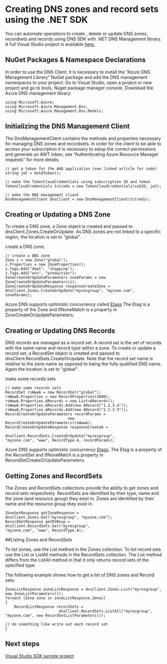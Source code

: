 <properties 
   pageTitle="Automating DNS and record sets operations using .net SDK | Microsoft Azure" 
   description=" Using the .NET SDK to automate all DNS operations for Azure DNS. " 
   services="dns" 
   documentationCenter="na" 
   authors="joaoma" 
   manager="adinah" 
   editor=""/>

<tags
   ms.service="dns"
   ms.devlang="na"
   ms.topic="article"
   ms.tgt_pltfrm="na"
   ms.workload="infrastructure-services" 
   ms.date="11/19/2015"
   ms.author="joaoma"/>
# Creating DNS zones and record sets using the .NET SDK
You can automate operations to create , delete or update DNS zones, recordsets and records using DNS SDK with .NET DNS Management library. A full Visual Studio project is available [here.](http://download.microsoft.com/download/2/A/C/2AC64449-1747-49E9-B875-C71827890126/AzureDnsSDKExample_2015_05_05.zip)

## NuGet Packages & Namespace Declarations
In order to use the DNS Client, it is necessary to install the “Azure DNS Management Library” NuGet package and add the DNS management namespaces to your project. Go to Visual Studio, open a project or new project and go to tools, Nuget package manager console. Download the Azure DNS management library:

    using Microsoft.Azure;
    using Microsoft.Azure.Management.Dns;
    using Microsoft.Azure.Management.Dns.Models;

## Initializing the DNS Management Client

The DnsManagementClient contains the methods and properties necessary for managing DNS zones and recordsets.  In order for the client to be able to access your subscription it is necessary to setup the correct permissions and generate an AWT token, see “Authenticating Azure Resource Manager requests” for more details.

    // get a token for the AAD application (see linked article for code)
    string jwt = GetAToken();

    // make the TokenCloudCredentials using subscription ID and token
    TokenCloudCredentials tcCreds = new TokenCloudCredentials(subID, jwt);

    // make the DNS management client
    DnsManagementClient dnsClient = new DnsManagementClient(tcCreds);

## Creating or Updating a DNS Zone

To create a DNS zone, a Zone object is created and passed to dnsClient.Zones.CreateOrUpdate.  As DNS zones are not linked to a specific region, the location is set to "global".<BR>

create a DNS zone:

    // create a DNS zone
    Zone z = new Zone("global");
    z.Properties = new ZoneProperties();
    z.Tags.Add("dept", "shopping");
    z.Tags.Add("env", "production");
    ZoneCreateOrUpdateParameters zoneParams = new ZoneCreateOrUpdateParameters(z);
    ZoneCreateOrUpdateResponse responseCreateZone = 
    dnsClient.Zones.CreateOrUpdate("myresgroup", "myzone.com", zoneParams);


Azure DNS supports optimistic concurrency called [Etags](dns-getstarted-create-dnszone.md#Etags-and-tags)  The Etag is a property of the Zone and IfNoneMatch is a property in ZoneCreateOrUpdateParameters.

## Creating or Updating DNS Records
DNS records are managed as a record set.  A record set is the set of records with the same name and record type within a zone.  To create or update a record set, a RecordSet object is created and passed to dnsClient.RecordSets.CreateOrUpdate.  Note that the record set name is relative to the zone name as opposed to being the fully qualified DNS name.  Again the location is set to "global".
    
make some records sets

    // make some records sets
    RecordSet rsWwwA = new RecordSet("global");
    rsWwwA.Properties = new RecordProperties(3600);
    rsWwwA.Properties.ARecords = new List<ARecord>();
    rsWwwA.Properties.ARecords.Add(new ARecord("1.2.3.4"));
    rsWwwA.Properties.ARecords.Add(new ARecord("1.2.3.5"));
    RecordCreateOrUpdateParameters recordParams = 
                                new RecordCreateOrUpdateParameters(rsWwwA);
    RecordCreateOrUpdateResponse responseCreateA = 
                                dnsClient.RecordSets.CreateOrUpdate("myresgroup", 
    "myzone.com", "www", RecordType.A, recordParams);
    
    
Azure DNS supports optimistic concurrency [Etags](dns-getstarted-create-dnszone.md#Etags-and-tags).  The Etag is a property of the RecordSet and IfNoneMatch is a property in RecordSetCreateOrUpdateParameters.

## Getting Zones and RecordSets
The Zones and RecordSets collections provide the ability to get zones and record sets respectively.  RecordSets are identified by their type, name and the zone (and resource group) they exist in.  Zones are identified by their name and the resource group they exist in.

    ZoneGetResponse getZoneResponse = 
    dnsClient.Zones.Get("myresgroup", "myzone.com");
    RecordGetResponse getRSResp = 
    dnsClient.RecordSets.Get("myresgroup", 
    "myzone.com", "www", RecordType.A);

##Listing Zones and RecordSets

To list zones, use the List method in the Zones collection.  To list record sets use the List or ListAll methods in the RecordSets collection.  The List method differs from the ListAll method in that it only returns record sets of the specified type.

The following example shows how to get a list of DNS zones and Record sets:


    ZoneListResponse zoneListResponse = dnsClient.Zones.List("myresgroup", new ZoneListParameters());
    foreach (Zone zone in zoneListResponse.Zones)
    {
        RecordListResponse recordSets = 
                            dnsClient.RecordSets.ListAll("myresgroup", "myzone.com", new RecordSetListParameters());

    // do something like write out each record set
    }
## Next steps

[Visual Studio SDK sample project](http://download.microsoft.com/download/2/A/C/2AC64449-1747-49E9-B875-C71827890126/AzureDnsSDKExample_2015_05_05.zip) 
